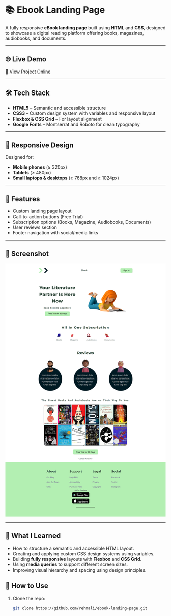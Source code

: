 # 📚 Ebook Landing Page

A fully responsive **eBook landing page** built using **HTML** and **CSS**, designed to showcase a digital reading platform offering books, magazines, audiobooks, and documents.

---

## 🌐 Live Demo

[🔗 View Project Online](https://elaborate-rabanadas-ccb45a.netlify.app/)

---

## 🛠 Tech Stack

- **HTML5** – Semantic and accessible structure
- **CSS3** – Custom design system with variables and responsive layout
- **Flexbox & CSS Grid** – For layout alignment
- **Google Fonts** – Montserrat and Roboto for clean typography

---

## 📱 Responsive Design

Designed for:

- **Mobile phones** (≥ 320px)
- **Tablets** (≥ 480px)
- **Small laptops & desktops** (≥ 768px and ≥ 1024px)

---

## 📌 Features

- Custom landing page layout
- Call-to-action buttons (Free Trial)
- Subscription options (Books, Magazine, Audiobooks, Documents)
- User reviews section
- Footer navigation with social/media links

---

## 📸 Screenshot

![Ebook Landing Page Screenshot](images/preview.png)

---

## 📘 What I Learned

- How to structure a semantic and accessible HTML layout.
- Creating and applying custom CSS design systems using variables.
- Building **fully responsive** layouts with **Flexbox** and **CSS Grid**.
- Using **media queries** to support different screen sizes.
- Improving visual hierarchy and spacing using design principles.

## 📂 How to Use

1. Clone the repo:
   ```bash
   git clone https://github.com/rehmali/ebook-landing-page.git
   ```
